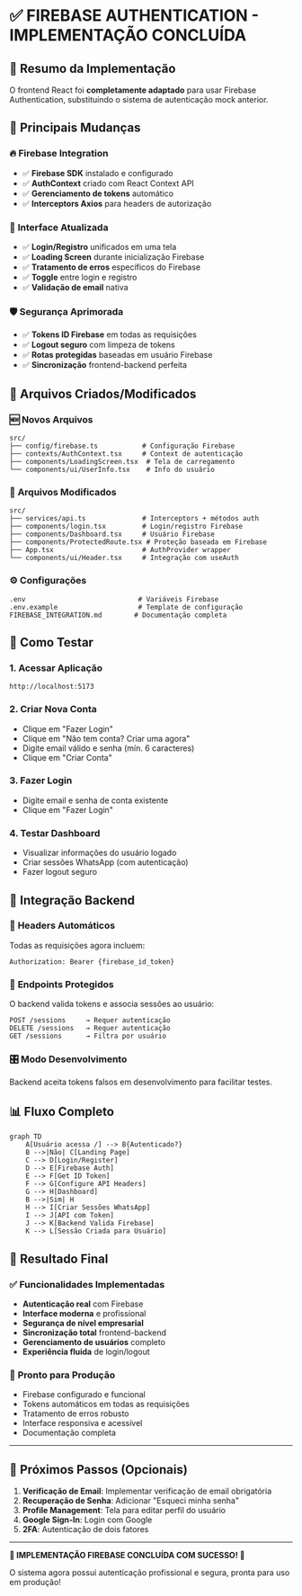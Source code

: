 # ✅ **FIREBASE AUTHENTICATION - IMPLEMENTAÇÃO CONCLUÍDA**

## 🎯 **Resumo da Implementação**

O frontend React foi **completamente adaptado** para usar Firebase Authentication, substituindo o sistema de autenticação mock anterior.

## 🔄 **Principais Mudanças**

### 🔥 **Firebase Integration**
- ✅ **Firebase SDK** instalado e configurado
- ✅ **AuthContext** criado com React Context API
- ✅ **Gerenciamento de tokens** automático
- ✅ **Interceptors Axios** para headers de autorização

### 🎨 **Interface Atualizada**
- ✅ **Login/Registro** unificados em uma tela
- ✅ **Loading Screen** durante inicialização Firebase
- ✅ **Tratamento de erros** específicos do Firebase
- ✅ **Toggle** entre login e registro
- ✅ **Validação de email** nativa

### 🛡️ **Segurança Aprimorada**
- ✅ **Tokens ID Firebase** em todas as requisições
- ✅ **Logout seguro** com limpeza de tokens
- ✅ **Rotas protegidas** baseadas em usuário Firebase
- ✅ **Sincronização** frontend-backend perfeita

## 📂 **Arquivos Criados/Modificados**

### 🆕 **Novos Arquivos**
```
src/
├── config/firebase.ts           # Configuração Firebase
├── contexts/AuthContext.tsx     # Context de autenticação
├── components/LoadingScreen.tsx  # Tela de carregamento
└── components/ui/UserInfo.tsx    # Info do usuário
```

### 🔄 **Arquivos Modificados**
```
src/
├── services/api.ts              # Interceptors + métodos auth
├── components/login.tsx         # Login/registro Firebase
├── components/Dashboard.tsx     # Usuário Firebase
├── components/ProtectedRoute.tsx # Proteção baseada em Firebase
├── App.tsx                      # AuthProvider wrapper
└── components/ui/Header.tsx     # Integração com useAuth
```

### ⚙️ **Configurações**
```
.env                            # Variáveis Firebase
.env.example                    # Template de configuração
FIREBASE_INTEGRATION.md        # Documentação completa
```

## 🚀 **Como Testar**

### 1. **Acessar Aplicação**
```
http://localhost:5173
```

### 2. **Criar Nova Conta**
- Clique em "Fazer Login"
- Clique em "Não tem conta? Criar uma agora"
- Digite email válido e senha (mín. 6 caracteres)
- Clique em "Criar Conta"

### 3. **Fazer Login**
- Digite email e senha de conta existente
- Clique em "Fazer Login"

### 4. **Testar Dashboard**
- Visualizar informações do usuário logado
- Criar sessões WhatsApp (com autenticação)
- Fazer logout seguro

## 🔗 **Integração Backend**

### 📡 **Headers Automáticos**
Todas as requisições agora incluem:
```
Authorization: Bearer {firebase_id_token}
```

### 🔐 **Endpoints Protegidos**
O backend valida tokens e associa sessões ao usuário:
```
POST /sessions     → Requer autenticação
DELETE /sessions   → Requer autenticação  
GET /sessions      → Filtra por usuário
```

### 🎛️ **Modo Desenvolvimento**
Backend aceita tokens falsos em desenvolvimento para facilitar testes.

## 📊 **Fluxo Completo**

```mermaid
graph TD
    A[Usuário acessa /] --> B{Autenticado?}
    B -->|Não| C[Landing Page]
    C --> D[Login/Register]
    D --> E[Firebase Auth]
    E --> F[Get ID Token]
    F --> G[Configure API Headers]
    G --> H[Dashboard]
    B -->|Sim| H
    H --> I[Criar Sessões WhatsApp]
    I --> J[API com Token]
    J --> K[Backend Valida Firebase]
    K --> L[Sessão Criada para Usuário]
```

## 🎉 **Resultado Final**

### ✅ **Funcionalidades Implementadas**
- **Autenticação real** com Firebase
- **Interface moderna** e profissional
- **Segurança de nível empresarial**
- **Sincronização total** frontend-backend
- **Gerenciamento de usuários** completo
- **Experiência fluida** de login/logout

### 🚀 **Pronto para Produção**
- Firebase configurado e funcional
- Tokens automáticos em todas as requisições
- Tratamento de erros robusto
- Interface responsiva e acessível
- Documentação completa

---

## 📝 **Próximos Passos (Opcionais)**

1. **Verificação de Email**: Implementar verificação de email obrigatória
2. **Recuperação de Senha**: Adicionar "Esqueci minha senha"
3. **Profile Management**: Tela para editar perfil do usuário
4. **Google Sign-In**: Login com Google
5. **2FA**: Autenticação de dois fatores

---

**🎊 IMPLEMENTAÇÃO FIREBASE CONCLUÍDA COM SUCESSO! 🎊**

O sistema agora possui autenticação profissional e segura, pronta para uso em produção!

